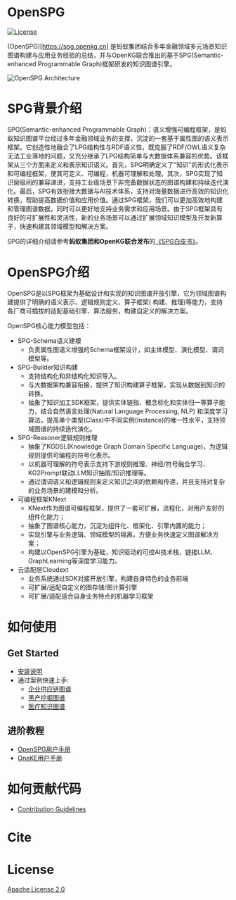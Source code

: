 # OpenSPG

[![License](https://img.shields.io/badge/License-Apache%202.0-blue.svg)](./LICENSE)

(OpenSPG)[https://spg.openkg.cn] 是蚂蚁集团结合多年金融领域多元场景知识图谱构建与应用业务经验的总结，并与OpenKG联合推出的基于SPG(Semantic-enhanced Programmable Graph)框架研发的知识图谱引擎。

![OpenSPG Architecture](https://mdn.alipayobjects.com/huamei_xgb3qj/afts/img/A*DsIHS7Fe78AAAAAAAAAAAAAADtmcAQ/original)

# SPG背景介绍

SPG(Semantic-enhanced Programmable Graph)：语义增强可编程框架，是蚂蚁知识图谱平台经过多年金融领域业务的支撑，沉淀的一套基于属性图的语义表示框架。它创造性地融合了LPG结构性与RDF语义性，既克服了RDF/OWL语义复杂无法工业落地的问题，又充分继承了LPG结构简单与大数据体系兼容的优势。该框架从三个方面来定义和表示知识语义。首先，SPG明确定义了"知识"的形式化表示和可编程框架，使其可定义、可编程，机器可理解和处理。其次，SPG实现了知识层级间的兼容递进，支持工业级场景下非完备数据状态的图谱构建和持续迭代演化。最后，SPG有效衔接大数据与AI技术体系，支持对海量数据进行高效的知识化转换，帮助提高数据价值和应用价值。通过SPG框架，我们可以更加高效地构建和管理图谱数据，同时可以更好地支持业务需求和应用场景。由于SPG框架具有良好的可扩展性和灵活性，新的业务场景可以通过扩展领域知识模型及开发新算子，快速构建其领域模型和解决方案。

SPG的详细介绍请参考**蚂蚁集团和OpenKG联合发布**的[《SPG白皮书》](https://spg.openkg.cn/ "SPG白皮书")。

# OpenSPG介绍

OpenSPG是以SPG框架为基础设计和实现的知识图谱开放引擎，它为领域图谱构建提供了明确的语义表示、逻辑规则定义、算子框架(
构建、推理)等能力，支持各厂商可插拔的适配基础引擎、算法服务，构建自定义的解决方案。

OpenSPG核心能力模型包括：

* SPG-Schema语义建模
  * 负责属性图语义增强的Schema框架设计，如主体模型、演化模型、谓词模型等。
* SPG-Builder知识构建
  * 支持结构化和非结构化知识导入。
  * 与大数据架构兼容衔接，提供了知识构建算子框架，实现从数据到知识的转换。
  * 抽象了知识加工SDK框架，提供实体链指、概念标化和实体归一等算子能力，结合自然语言处理(Natural Language Processing, NLP)
    和深度学习算法，提高单个类型(Class)中不同实例(Instance)的唯一性水平，支持领域图谱的持续迭代演化。
* SPG-Reasoner逻辑规则推理
  * 抽象了KGDSL(Knowledge Graph Domain Specific Language)，为逻辑规则提供可编程的符号化表示。
  * 以机器可理解的符号表示支持下游规则推理、神经/符号融合学习、KG2Prompt联动LLM知识抽取/知识推理等。
  * 通过谓词语义和逻辑规则来定义知识之间的依赖和传递，并且支持对复杂的业务场景的建模和分析。
* 可编程框架KNext
  * KNext作为图谱可编程框架，提供了一套可扩展，流程化，对用户友好的组件化能力；
  * 抽象了图谱核心能力，沉淀为组件化、框架化、引擎内置的能力；
  * 实现引擎与业务逻辑、领域模型的隔离，方便业务快速定义图谱解决方案；
  * 构建以OpenSPG引擎为基础，知识驱动的可控AI技术栈，链接LLM、GraphLearning等深度学习能力。
* 云适配层Cloudext
  * 业务系统通过SDK对接开放引擎，构建自身特色的业务前端
  * 可扩展/适配自定义的图存储/图计算引擎
  * 可扩展/适配适合自身业务特点的机器学习框架

# 如何使用

## Get Started

* [安装说明](https://openspg.yuque.com/ndx6g9/ooil9x/xht6kkegvs33cwwr)
* 通过案例快速上手:
  * [企业供应链图谱](https://openspg.yuque.com/ndx6g9/ooil9x/bf5kppyi5w0g7se5)
  * [黑产挖掘图谱](https://openspg.yuque.com/ndx6g9/ooil9x/pst9v980k2u2p17o)
  * [医疗知识图谱](https://openspg.yuque.com/ndx6g9/ooil9x/odbzpk4694lc7yfd)

## 进阶教程

* [OpenSPG用户手册](https://openspg.yuque.com/ndx6g9/nmwkzz)
* [OneKE用户手册](https://openspg.yuque.com/ndx6g9/nmwkzz/dht0wtgycuw032gd)

# 如何贡献代码

* [Contribution Guidelines](https://spg.openkg.cn/quick-start/contribution)

# Cite

# License

[Apache License 2.0](LICENSE)
